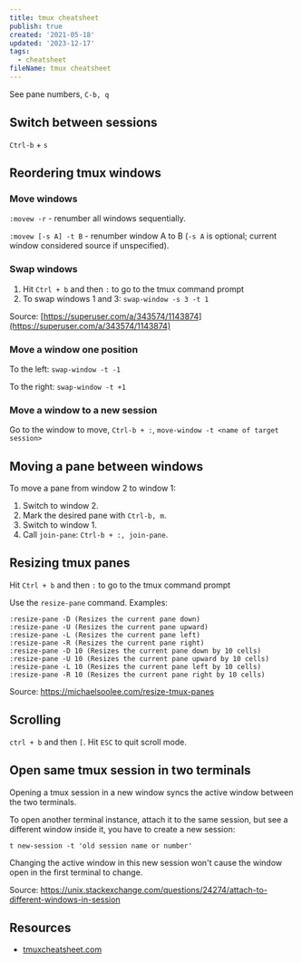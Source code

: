 ```yaml
---
title: tmux cheatsheet
publish: true
created: '2021-05-18'
updated: '2023-12-17'
tags:
  - cheatsheet
fileName: tmux cheatsheet
---
```


See pane numbers, `C-b, q`

## Switch between sessions

`Ctrl-b` + `s`

## Reordering tmux windows

### Move windows

`:movew -r` - renumber all windows sequentially.

`:movew [-s A] -t B` - renumber window A to B (`-s A` is optional; current window considered source if unspecified).

### Swap windows

1. Hit `Ctrl + b` and then `:` to go to the tmux command prompt
2. To swap windows 1 and 3: `swap-window -s 3 -t 1`

Source: [https://superuser.com/a/343574/1143874](https://superuser.com/a/343574/1143874)

### Move a window one position

To the left: `swap-window -t -1`

To the right: `swap-window -t +1`

### Move a window to a new session

Go to the window to move, `Ctrl-b + :`, `move-window -t <name of target session>`

## Moving a pane between windows

To move a pane from window 2 to window 1:

1. Switch to window 2.
2. Mark the desired pane with `Ctrl-b, m`.
3. Switch to window 1.
4. Call `join-pane`: `Ctrl-b + :, join-pane`.

## Resizing tmux panes

Hit `Ctrl + b` and then `:` to go to the tmux command prompt

Use the `resize-pane` command. Examples:

```
:resize-pane -D (Resizes the current pane down)
:resize-pane -U (Resizes the current pane upward)
:resize-pane -L (Resizes the current pane left)
:resize-pane -R (Resizes the current pane right)
:resize-pane -D 10 (Resizes the current pane down by 10 cells)
:resize-pane -U 10 (Resizes the current pane upward by 10 cells)
:resize-pane -L 10 (Resizes the current pane left by 10 cells)
:resize-pane -R 10 (Resizes the current pane right by 10 cells)
```

Source: https://michaelsoolee.com/resize-tmux-panes

## Scrolling

`ctrl + b` and then `[`. Hit `ESC` to quit scroll mode.

## Open same tmux session in two terminals

Opening a tmux session in a new window syncs the active window between the two terminals.

To open another terminal instance, attach it to the same session, but see a different window inside it, you have to create a new session:

```shell
t new-session -t 'old session name or number'
```

Changing the active window in this new session won't cause the window open in the first terminal to change.

Source: https://unix.stackexchange.com/questions/24274/attach-to-different-windows-in-session


## Resources
 - [tmuxcheatsheet.com](https://tmuxcheatsheet.com/)
